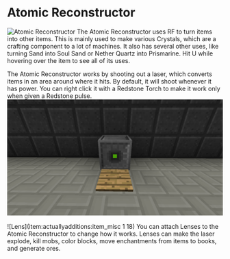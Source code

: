 # Atomic Reconstructor

![Atomic Reconstructor](item:actuallyadditions:block\_atomic\_reconstructor)
The Atomic Reconstructor uses RF to turn items into other items.
This is mainly used to make various Crystals, which are a crafting component to a lot of machines.
It also has several other uses, like turning Sand into Soul Sand or Nether Quartz into Prismarine. Hit U while hovering over the item to see all of its uses.

The Atomic Reconstructor works by shooting out a laser, which converts items in an area around where it hits.
By default, it will shoot whenever it has power. You can right click it with a Redstone Torch to make it work only when given a Redstone pulse.
![This is a good setup for automating it, as the pressure plate will trigger it and the laser will stop when it hits the pressure plate](atomic_reconstructor.png)

![Lens](item:actuallyadditions:item_misc 1 18)
You can attach Lenses to the Atomic Reconstructor to change how it works. Lenses can make the laser explode, kill mobs, color blocks, move enchantments from items to books, and generate ores.
